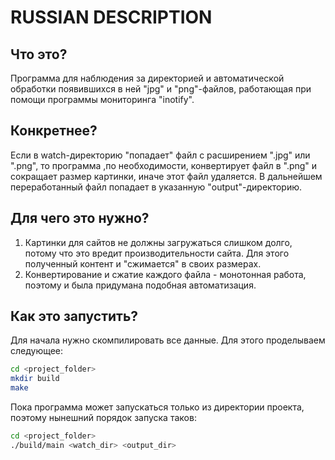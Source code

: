 # RUSSIAN DESCRIPTION
## Что это?
Программа для наблюдения за директорией и автоматической обработки появившихся в ней "jpg" и "png"-файлов, работающая при помощи программы мониторинга "inotify".
## Конкретнее?
Если в watch-директорию "попадает" файл с расширением ".jpg" или ".png", то программа ,по необходимости, конвертирует файл в ".png" и сокращает размер картинки, иначе этот файл удаляется. В дальнейшем переработанный файл попадает в указанную "output"-директорию.
## Для чего это нужно?
1.	Картинки для сайтов не должны загружаться слишком долго, потому что это вредит производительности сайта. Для этого полученный контент и "сжимается" в своих размерах.
2. Конвертирование и сжатие каждого файла - монотонная работа, поэтому и была придумана подобная автоматизация.
## Как это запустить?
Для начала нужно скомпилировать все данные. Для этого проделываем следующее:
```bash
cd <project_folder>
mkdir build
make
```
Пока программа может запускаться только из директории проекта, поэтому нынешний порядок запуска таков:
```bash
cd <project_folder>
./build/main <watch_dir> <output_dir>
```